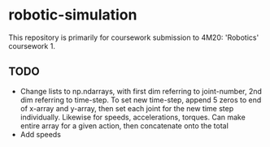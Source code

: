 # robotic-simulation

This repository is primarily for coursework submission to 4M20: 'Robotics' coursework 1.

## TODO

- Change lists to np.ndarrays, with first dim referring to joint-number, 2nd dim referring to time-step. To set new time-step, append 5 zeros to end of x-array and y-array, then set each joint for the new time step individually. Likewise for speeds, accelerations, torques. Can make entire array for a given action, then concatenate onto the total
- Add speeds